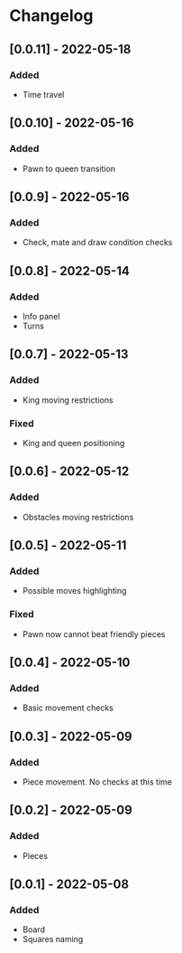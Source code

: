 # Changelog

## [0.0.11] - 2022-05-18

### Added

- Time travel

## [0.0.10] - 2022-05-16

### Added

- Pawn to queen transition

## [0.0.9] - 2022-05-16

### Added

- Check, mate and draw condition checks

## [0.0.8] - 2022-05-14

### Added

- Info panel
- Turns

## [0.0.7] - 2022-05-13

### Added

- King moving restrictions

### Fixed

- King and queen positioning

## [0.0.6] - 2022-05-12

### Added

- Obstacles moving restrictions

## [0.0.5] - 2022-05-11

### Added

- Possible moves highlighting

### Fixed

- Pawn now cannot beat friendly pieces

## [0.0.4] - 2022-05-10

### Added

- Basic movement checks

## [0.0.3] - 2022-05-09

### Added

- Piece movement. No checks at this time

## [0.0.2] - 2022-05-09

### Added

- Pieces

## [0.0.1] - 2022-05-08

### Added

- Board
- Squares naming
